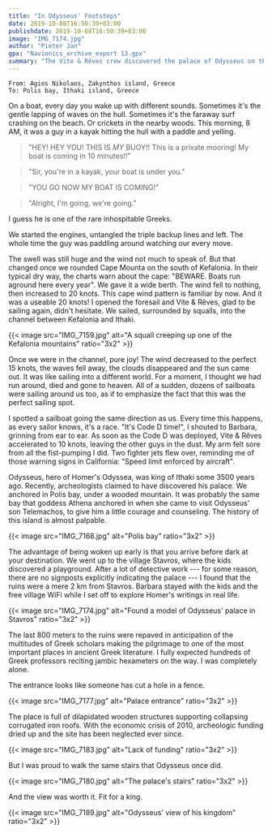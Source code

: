 ```yaml
---
title: "In Odysseus' Footsteps"
date: 2019-10-08T16:50:39+03:00
publishdate: 2019-10-08T16:50:39+03:00
image: "IMG_7174.jpg"
author: "Pieter Jan"
gpx: "Navionics_archive_export 13.gpx"
summary: "The Vite & Rêves crew discovered the palace of Odysseus on the island of Ithaki after a very early forced start in the morning."
---
```


`From: Agios Nikolaos, Zakynthos island, Greece`<br/>
`To: Polis bay, Ithaki island, Greece`

On a boat, every day you wake up with different sounds. Sometimes it's the gentle lapping of waves on the hull. Sometimes it's the faraway surf crashing on the beach. Or crickets in the nearby woods. This morning, 8 AM, it was a guy in a kayak hitting the hull with a paddle and yelling.

> "HEY! HEY YOU! THIS IS _MY_ BUOY!! This is a private mooring! My boat is coming in 10 minutes!!"

> "Sir, you're in a kayak, your boat is under you."

> "YOU GO NOW MY BOAT IS COMING!"

> "Alright, I'm going, we're going."

I guess he is one of the rare inhospitable Greeks.

We started the engines, untangled the triple backup lines and left. The whole time the guy was paddling around watching our every move.

The swell was still huge and the wind not much to speak of. But that changed once we rounded Cape Mounta on the south of Kefalonia. In their typical dry way, the charts warn about the cape: "BEWARE. Boats run aground here every year". We gave it a wide berth. The wind fell to nothing, then increased to 20 knots. This cape wind pattern is familiar by now. And it was a useable 20 knots! I opened the foresail and Vite & Rêves, glad to be sailing again, didn't hesitate. We sailed, surrounded by squalls, into the channel between Kefalonia and Ithaki.

{{< image src="IMG_7159.jpg" alt="A squall creeping up one of the Kefalonia mountains" ratio="3x2" >}}

Once we were in the channel, pure joy! The wind decreased to the perfect 15 knots, the waves fell away, the clouds disappeared and the sun came out. It was like sailing into a different world. For a moment, I thought we had run around, died and gone to heaven. All of a sudden, dozens of sailboats were sailing around us too, as if to emphasize the fact that this was the perfect sailing spot.

I spotted a sailboat going the same direction as us. Every time this happens, as every sailor knows, it's a race. "It's Code D time!", I shouted to Barbara, grinning from ear to ear. As soon as the Code D was deployed, Vite & Rêves accelerated to 10 knots, leaving the other guys in the dust. My arm felt sore from all the fist-pumping I did. Two fighter jets flew over, reminding me of those warning signs in California: "Speed limit enforced by aircraft".

Odysseus, hero of Homer's Odyssea, was king of Ithaki some 3500 years ago. Recently, archeologists claimed to have discovered his palace. We anchored in Polis bay, under a wooded mountain. It was probably the same bay that goddess Athena anchored in when she came to visit Odysseus' son Telemachos, to give him a little courage and counseling. The history of this island is almost palpable.

{{< image src="IMG_7168.jpg" alt="Polis bay" ratio="3x2" >}}

The advantage of being woken up early is that you arrive before dark at your destination. We went up to the village Stavros, where the kids discovered a playground. After a lot of detective work --- for some reason, there are no signposts explicitly indicating the palace --- I found that the ruins were a mere 2 km from Stavros. Barbara stayed with the kids and the free village WiFi while I set off to explore Homer's writings in real life.

{{< image src="IMG_7174.jpg" alt="Found a model of Odysseus' palace in Stavros" ratio="3x2" >}}

The last 800 meters to the ruins were repaved in anticipation of the multitudes of Greek scholars making the pilgrimage to one of the most important places in ancient Greek literature. I fully expected hundreds of Greek professors reciting jambic hexameters on the way. I was completely alone.

The entrance looks like someone has cut a hole in a fence.

{{< image src="IMG_7177.jpg" alt="Palace entrance" ratio="3x2" >}}

The place is full of dilapidated wooden structures supporting collapsing corrugated iron roofs. With the economic crisis of 2010, archeologic funding dried up and the site has been neglected ever since.

{{< image src="IMG_7183.jpg" alt="Lack of funding" ratio="3x2" >}}

But I was proud to walk the same stairs that Odysseus once did.

{{< image src="IMG_7180.jpg" alt="The palace's stairs" ratio="3x2" >}}

And the view was worth it. Fit for a king.

{{< image src="IMG_7189.jpg" alt="Odysseus' view of his kingdom" ratio="3x2" >}}

